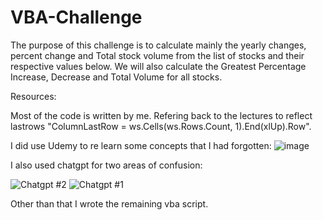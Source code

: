# VBA-Challenge
The purpose of this challenge is to calculate mainly the yearly changes, percent change and Total stock volume from the list of stocks and their respective values below. 
We will also calculate the Greatest Percentage Increase, Decrease and Total Volume for all stocks. 



Resources:

Most of the code is written by me. Refering back to the lectures to reflect lastrows "ColumnLastRow = ws.Cells(ws.Rows.Count, 1).End(xlUp).Row".

I did use Udemy to re learn some concepts that I had forgotten: ![image](https://github.com/Mohammed-a-ali01/VBA-Challenge/assets/81397577/33cfdd67-7ed4-4734-b378-a97642c72080)

I also used chatgpt for two areas of confusion: 

![Chatgpt #2](https://github.com/Mohammed-a-ali01/VBA-Challenge/assets/81397577/004b9993-0ef1-4137-a479-cccb25b859fe)
![Chatgpt #1](https://github.com/Mohammed-a-ali01/VBA-Challenge/assets/81397577/e12c8ee9-24ec-4781-8157-6fc08bc320e9)


Other than that I wrote the remaining vba script.

